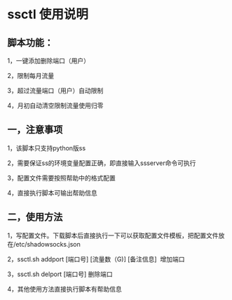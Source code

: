 # ssctl 使用说明

## 脚本功能：

1，一键添加删除端口（用户）

2，限制每月流量

3，超过流量端口（用户）自动限制

4，月初自动清空限制流量使用归零

## 一，注意事项
1，该脚本只支持python版ss

2，需要保证ss的环境变量配置正确，即直接输入ssserver命令可执行

3，配置文件需要按照帮助中的格式配置

4，直接执行脚本可输出帮助信息

## 二，使用方法
1，写配置文件。下载脚本后直接执行一下可以获取配置文件模板，把配置文件放在/etc/shadowsocks.json

2，ssctl.sh addport [端口号] [流量数（G)] [备注信息]  增加端口

3，ssctl.sh delport [端口号] 删除端口

4，其他使用方法直接执行脚本有帮助信息
